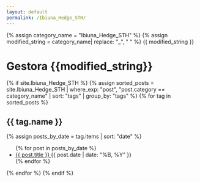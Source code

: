 ```yaml
---
layout: default
permalink: /Ibiuna_Hedge_STH/
---
```


{% assign category_name = "Ibiuna_Hedge_STH" %}
{% assign modified_string = category_name| replace: "_", " " %}
{{ modified_string }}
<h1>Gestora {{modified_string}}</h1>
{% if site.Ibiuna_Hedge_STH %}
{% assign sorted_posts = site.Ibiuna_Hedge_STH | where_exp: "post", "post.category == category_name" | sort: "tags" | group_by: "tags" %}
{% for tag in sorted_posts %}
<h2>{{ tag.name }}</h2>
{% assign posts_by_date = tag.items | sort: "date" %}
<ul>
{% for post in posts_by_date %}
<li><a href="{{ post.url | relative_url }}">{{ post.title }} </a><span>{{ post.date | date: "%B, %Y" }}</span></li>
{% endfor %}
</ul>
{% endfor %}
{% endif %}
